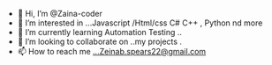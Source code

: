 - 👋 Hi, I’m @Zaina-coder
- 👀 I’m interested in ...Javascript /Html/css C# C++ , Python nd more
- 🌱 I’m currently learning Automation Testing  ..
- 💞️ I’m looking to collaborate on ..my projects .
- 📫 How to reach me ...Zeinab.spears22@gmail.com

<!---
Zaina-coder/Zaina-coder is a ✨ special ✨ repository because its `README.md` (this file) appears on your GitHub profile.
You can click the Preview link to take a look at your changes.
--->
